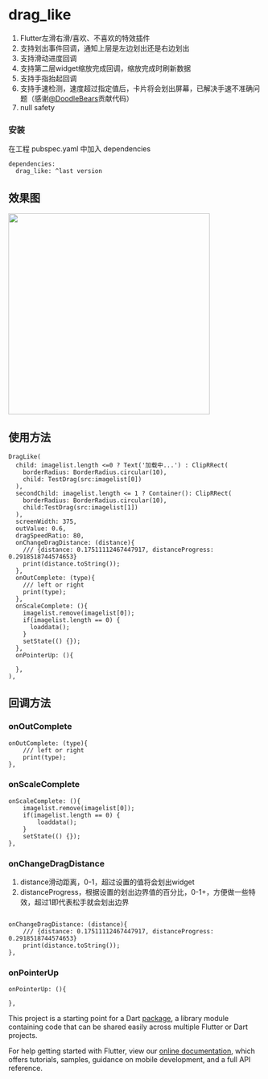 # drag_like
1. Flutter左滑右滑/喜欢、不喜欢的特效插件
2. 支持划出事件回调，通知上层是左边划出还是右边划出
3. 支持滑动进度回调
4. 支持第二层widget缩放完成回调，缩放完成时刷新数据
5. 支持手指抬起回调
6. 支持手速检测，速度超过指定值后，卡片将会划出屏幕，已解决手速不准确问题（感谢[@DoodleBears](https://github.com/DoodleBears)贡献代码）
7. null safety

### 安装
在工程 pubspec.yaml 中加入 dependencies

```
dependencies:
  drag_like: ^last version
```
## 效果图
<img src="https://raw.githubusercontent.com/ihongwu/DragLike/main/drag_like.gif" width="400">

## 使用方法
```
DragLike(
  child: imagelist.length <=0 ? Text('加载中...') : ClipRRect(
    borderRadius: BorderRadius.circular(10),
    child: TestDrag(src:imagelist[0])
  ), 
  secondChild: imagelist.length <= 1 ? Container(): ClipRRect(
    borderRadius: BorderRadius.circular(10),
    child:TestDrag(src:imagelist[1])
  ), 
  screenWidth: 375, 
  outValue: 0.6,
  dragSpeedRatio: 80,
  onChangeDragDistance: (distance){
    /// {distance: 0.17511112467447917, distanceProgress: 0.2918518744574653}
    print(distance.toString());
  },
  onOutComplete: (type){
    /// left or right
    print(type);
  },
  onScaleComplete: (){
    imagelist.remove(imagelist[0]);
    if(imagelist.length == 0) {
      loaddata();
    }
    setState(() {});
  },
  onPointerUp: (){
    
  },
),
```

## 回调方法
### onOutComplete
```
onOutComplete: (type){
	/// left or right
	print(type);
},
```

### onScaleComplete
```
onScaleComplete: (){
	imagelist.remove(imagelist[0]);
	if(imagelist.length == 0) {
		loaddata();
	}
	setState(() {});
},
```

### onChangeDragDistance
1. distance滑动距离，0-1，超过设置的值将会划出widget
2. distanceProgress，根据设置的划出边界值的百分比，0-1+，方便做一些特效，超过1即代表松手就会划出边界
```

onChangeDragDistance: (distance){
	/// {distance: 0.17511112467447917, distanceProgress: 0.2918518744574653}
	print(distance.toString());
},
```
### onPointerUp
```
onPointerUp: (){

},
```

This project is a starting point for a Dart
[package](https://flutter.dev/developing-packages/),
a library module containing code that can be shared easily across
multiple Flutter or Dart projects.

For help getting started with Flutter, view our 
[online documentation](https://flutter.dev/docs), which offers tutorials, 
samples, guidance on mobile development, and a full API reference.
